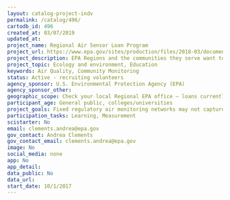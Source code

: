 ```yaml
---
layout: catalog-project-indv
permalink: /catalog/496/
cartodb_id: 496
created_at: 03/07/2019
updated_at: 
project_name: Regional Air Sensor Loan Program
project_url: https://www.epa.gov/sites/production/files/2018-03/documents/final_em-3_master_slide_set.pdf
project_description: EPA Regions and the communities they serve want to understand the air pollutant concentrations and potential pollution exposures in local-scale environments where people live and work. One way to do this is through the use of air quality sensor pods which are less expensive, portable monitoring equipment that can provide finer spatial and temporal resolution than is possible with traditional air monitoring.  This project will enable EPA Regions to conduct short term projects investigating local and regional air quality using air quality sensor pods borrowed from EPA’s Office of Research and Development.  
project_topic: Ecology and environment, Education
keywords: Air Quality, Community Monitoring
status: Active - recruiting volunteers
agency_sponsor: U.S. Environmental Protection Agency (EPA)
agency_sponsor_other: 
geographic_scope: Check your local Regional EPA office – loans currently scheduled for EPA Regions 1, 2, 3, 5, and 8
participant_age: General public, colleges/universities 
project_goals: Fixed regulatory air monitoring networks may not capture local-scale air quality conditions within urban communities. Portable, lower-cost sensor pods can provide finer spatial and temporal resolution than is possible with traditional monitoring equipment. This project  gives EPA Regions the ability to borrow sensor pods to investigate local air quality.
participation_tasks: Learning, Measurement
scistarter: No
email: clements.andrea@epa.gov
gov_contact: Andrea Clements
gov_contact_email: clements.andrea@epa.gov
image: No
social_media: none
app: No
app_detail: 
data_public: No
data_url: 
start_date: 10/1/2017
---
```

